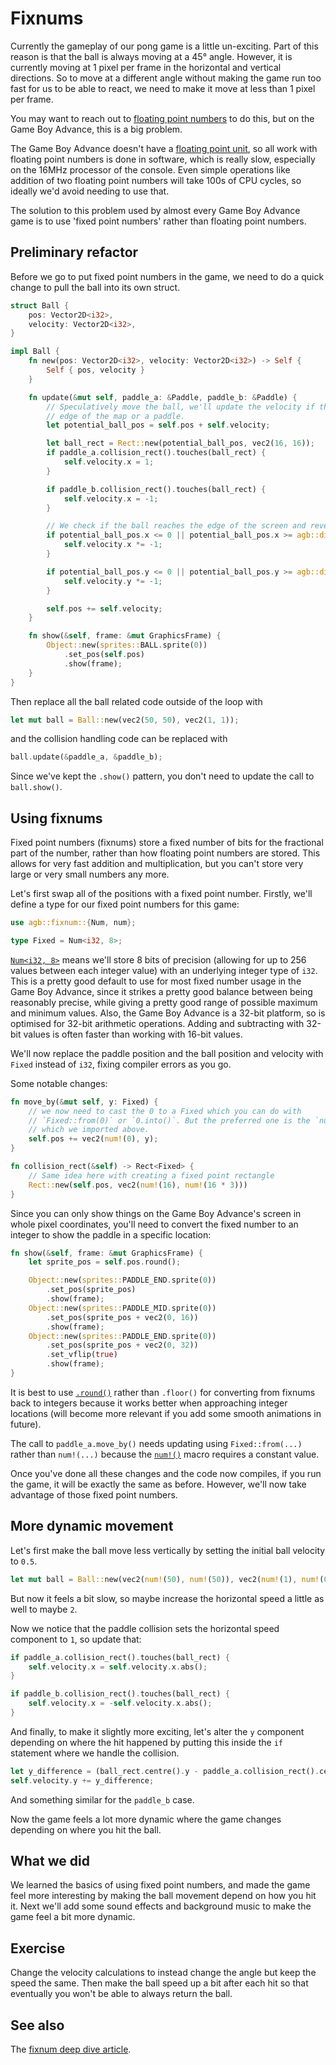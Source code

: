 # Fixnums

Currently the gameplay of our pong game is a little un-exciting.
Part of this reason is that the ball is always moving at a 45° angle.
However, it is currently moving at 1 pixel per frame in the horizontal and vertical directions.
So to move at a different angle without making the game run too fast for us to be able to react, we need to make it move at less than 1 pixel per frame.

You may want to reach out to [floating point numbers](https://en.wikipedia.org/wiki/Floating-point_arithmetic) to do this, but on the Game Boy Advance, this is a big problem.

The Game Boy Advance doesn't have a [floating point unit](https://en.wikipedia.org/wiki/Floating-point_unit),
so all work with floating point numbers is done in software, which is really slow, especially on the 16MHz processor of the console.
Even simple operations like addition of two floating point numbers will take 100s of CPU cycles, so ideally we'd avoid needing to use that.

The solution to this problem used by almost every Game Boy Advance game is to use 'fixed point numbers' rather than floating point numbers.

## Preliminary refactor

Before we go to put fixed point numbers in the game, we need to do a quick change to pull the ball into its own struct.

```rust
struct Ball {
    pos: Vector2D<i32>,
    velocity: Vector2D<i32>,
}

impl Ball {
    fn new(pos: Vector2D<i32>, velocity: Vector2D<i32>) -> Self {
        Self { pos, velocity }
    }

    fn update(&mut self, paddle_a: &Paddle, paddle_b: &Paddle) {
        // Speculatively move the ball, we'll update the velocity if this causes it to intersect with either the
        // edge of the map or a paddle.
        let potential_ball_pos = self.pos + self.velocity;

        let ball_rect = Rect::new(potential_ball_pos, vec2(16, 16));
        if paddle_a.collision_rect().touches(ball_rect) {
            self.velocity.x = 1;
        }

        if paddle_b.collision_rect().touches(ball_rect) {
            self.velocity.x = -1;
        }

        // We check if the ball reaches the edge of the screen and reverse it's direction
        if potential_ball_pos.x <= 0 || potential_ball_pos.x >= agb::display::WIDTH - 16 {
            self.velocity.x *= -1;
        }

        if potential_ball_pos.y <= 0 || potential_ball_pos.y >= agb::display::HEIGHT - 16 {
            self.velocity.y *= -1;
        }

        self.pos += self.velocity;
    }

    fn show(&self, frame: &mut GraphicsFrame) {
        Object::new(sprites::BALL.sprite(0))
            .set_pos(self.pos)
            .show(frame);
    }
}
```

Then replace all the ball related code outside of the loop with

```rust
let mut ball = Ball::new(vec2(50, 50), vec2(1, 1));
```

and the collision handling code can be replaced with

```rust
ball.update(&paddle_a, &paddle_b);
```

Since we've kept the `.show()` pattern, you don't need to update the call to `ball.show()`.

## Using fixnums

Fixed point numbers (fixnums) store a fixed number of bits for the fractional part of the number, rather than how floating point numbers are stored.
This allows for very fast addition and multiplication, but you can't store very large or very small numbers any more.

Let's first swap all of the positions with a fixed point number.
Firstly, we'll define a type for our fixed point numbers for this game:

```rust
use agb::fixnum::{Num, num};

type Fixed = Num<i32, 8>;
```

[`Num<i32, 8>`](https://docs.rs/agb/latest/agb/fixnum/struct.Num.html) means we'll store 8 bits of precision
(allowing for up to 256 values between each integer value) with an underlying integer type of `i32`.
This is a pretty good default to use for most fixed number usage in the Game Boy Advance, since it strikes a pretty good balance between being reasonably precise, while giving a pretty good range of possible maximum and minimum values.
Also, the Game Boy Advance is a 32-bit platform, so is optimised for 32-bit arithmetic operations.
Adding and subtracting with 32-bit values is often faster than working with 16-bit values.

We'll now replace the paddle position and the ball position and velocity with `Fixed` instead of `i32`, fixing compiler errors as you go.

Some notable changes:

```rust
fn move_by(&mut self, y: Fixed) {
    // we now need to cast the 0 to a Fixed which you can do with
    // `Fixed::from(0)` or `0.into()`. But the preferred one is the `num!` macro
    // which we imported above.
    self.pos += vec2(num!(0), y);
}

fn collision_rect(&self) -> Rect<Fixed> {
    // Same idea here with creating a fixed point rectangle
    Rect::new(self.pos, vec2(num!(16), num!(16 * 3)))
}
```

Since you can only show things on the Game Boy Advance's screen in whole pixel coordinates, you'll need to convert the fixed number to an
integer to show the paddle in a specific location:

```rust
fn show(&self, frame: &mut GraphicsFrame) {
    let sprite_pos = self.pos.round();

    Object::new(sprites::PADDLE_END.sprite(0))
        .set_pos(sprite_pos)
        .show(frame);
    Object::new(sprites::PADDLE_MID.sprite(0))
        .set_pos(sprite_pos + vec2(0, 16))
        .show(frame);
    Object::new(sprites::PADDLE_END.sprite(0))
        .set_pos(sprite_pos + vec2(0, 32))
        .set_vflip(true)
        .show(frame);
}
```

It is best to use [`.round()`](https://docs.rs/agb/lastest/agb/fixnum/struct.Vector2D.html#method.round) rather than `.floor()` for converting from fixnums back to integers because it works better when approaching integer locations (will become more relevant if you add some smooth animations in future).

The call to `paddle_a.move_by()` needs updating using `Fixed::from(...)` rather than `num!(...)` because the [`num!()`](https://docs.rs/agb/latest/agb/fixnum/macro.num.html) macro requires a constant value.

Once you've done all these changes and the code now compiles, if you run the game, it will be exactly the same as before.
However, we'll now take advantage of those fixed point numbers.

## More dynamic movement

Let's first make the ball move less vertically by setting the initial ball velocity to `0.5`.

```rust
let mut ball = Ball::new(vec2(num!(50), num!(50)), vec2(num!(1), num!(0.5)));
```

But now it feels a bit slow, so maybe increase the horizontal speed a little as well to maybe `2`.

Now we notice that the paddle collision sets the horizontal speed component to `1`, so update that:

```rust
if paddle_a.collision_rect().touches(ball_rect) {
    self.velocity.x = self.velocity.x.abs();
}

if paddle_b.collision_rect().touches(ball_rect) {
    self.velocity.x = -self.velocity.x.abs();
}
```

And finally, to make it slightly more exciting, let's alter the `y` component depending on where the hit happened by putting this
inside the `if` statement where we handle the collision.

```rust
let y_difference = (ball_rect.centre().y - paddle_a.collision_rect().centre().y) / 32;
self.velocity.y += y_difference;
```

And something similar for the `paddle_b` case.

Now the game feels a lot more dynamic where the game changes depending on where you hit the ball.

## What we did

We learned the basics of using fixed point numbers, and made the game feel more interesting by making the ball movement depend on how you hit it.
Next we'll add some sound effects and background music to make the game feel a bit more dynamic.

## Exercise

Change the velocity calculations to instead change the angle but keep the speed the same.
Then make the ball speed up a bit after each hit so that eventually you won't be able to always return the ball.

## See also

The [fixnum deep dive article](../articles/fixed_point_numbers.md).
